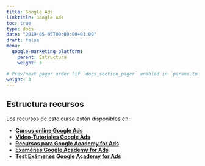 ```yaml
---
title: Google Ads
linktitle: Google Ads
toc: true
type: docs
date: "2019-05-05T00:00:00+01:00"
draft: false
menu:
  google-marketing-platform:
    parent: Estructura
    weight: 3

# Prev/next pager order (if `docs_section_pager` enabled in `params.toml`)
weight: 3
---
```


## Estructura recursos

Los recursos de este curso están disponibles en:

* **[Cursos online Google Ads](http://bit.ly/33UIyTH)**
* **[Video-Tutoriales Google Ads](https://www.youtube.com/playlist?list=PLzxNDhvkuNyJXfu6gRhDxx0JAjWzAAjbU)**
* **[Recursos para Google Academy for Ads](https://landing.google.com/academyforads/#?modal_active=none)**
* **[Examénes Google Academy for Ads](https://academy.exceedlms.com/student/catalog/browse)**
* **[Test Exámenes Google Academy for Ads](/buscas-las-respuestas-del-examen-de-google-adwords-fundamentales/)**
